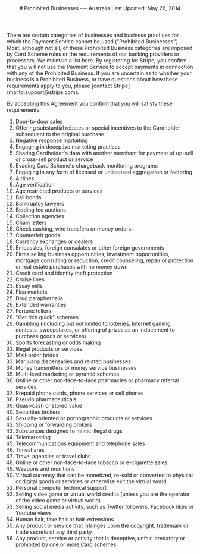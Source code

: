 <header id="prohibited_businesses">
# Prohibited Businesses --- Australia
Last Updated: May 26, 2014.
</header>

<section id="prohibited_list">
There are certain categories of businesses and business practices for which the Payment Service cannot be used ("Prohibited Businesses"). Most, although not all, of these Prohibited Business categories are imposed by Card Scheme rules or the requirements of our banking providers or processors. We maintain a list here. By registering for Stripe, you confirm that you will not use the Payment Service to accept payments in connection with any of the Prohibited Business. If you are uncertain as to whether your business is a Prohibited Business, or have questions about how these requirements apply to you, please [contact Stripe](mailto:support@stripe.com).

By accepting this Agreement you confirm that you will satisfy these requirements.

1. Door-to-door sales
1. Offering substantial rebates or special incentives to the Cardholder subsequent to the original purchase
1. Negative response marketing
1. Engaging in deceptive marketing practices
1. Sharing Cardholder's data with another merchant for payment of up-sell or cross-sell product or service
1. Evading Card Scheme's chargeback monitoring programs
1. Engaging in any form of licensed or unlicensed aggregation or factoring
1. Airlines
1. Age verification
1. Age restricted products or services
1. Bail bonds
1. Bankruptcy lawyers
1. Bidding fee auctions
1. Collection agencies
1. Chain letters
1. Check cashing, wire transfers or money orders
1. Counterfeit goods
1. Currency exchanges or dealers
1. Embassies, foreign consulates or other foreign governments
1. Firms selling business opportunities, investment opportunities, mortgage consulting or reduction, credit counseling, repair or protection or real estate purchases with no money down
1. Credit card and identity theft protection
1. Cruise lines
1. Essay mills
1. Flea markets
1. Drug paraphernalia
1. Extended warranties
1. Fortune tellers
1. "Get rich quick" schemes
1. Gambling (including but not limited to lotteries, Internet gaming, contests, sweepstakes, or offering of prizes as an inducement to purchase goods or services)
1. Sports forecasting or odds making
1. Illegal products or services
1. Mail-order brides
1. Marijuana dispensaries and related businesses
1. Money transmitters or money service businesses
1. Multi-level marketing or pyramid schemes
1. Online or other non-face-to-face pharmacies or pharmacy referral services
1. Prepaid phone cards, phone services or cell phones
1. Pseudo pharmaceuticals
1. Quasi-cash or stored value
1. Securities brokers
1. Sexually-oriented or pornographic products or services
1. Shipping or forwarding brokers
1. Substances designed to mimic illegal drugs
1. Telemarketing
1. Telecommunications equipment and telephone sales
1. Timeshares
1. Travel agencies or travel clubs
1. Online or other non-face-to-face tobacco or e-cigarette sales
1. Weapons and munitions
1. Virtual currency that can be monetized, re-sold or converted to physical or digital goods or services or otherwise exit the virtual world
1. Personal computer technical support
1. Selling video game or virtual world credits (unless you are the operator of the video game or virtual world)
1. Selling social media activity, such as Twitter followers, Facebook likes or Youtube views
1. Human hair, fake hair or hair-extensions
1. Any product or service that infringes upon the copyright, trademark or trade secrets of any third party
1. Any product, service or activity that is deceptive, unfair, predatory or prohibited by one or more Card schemes
</section>
